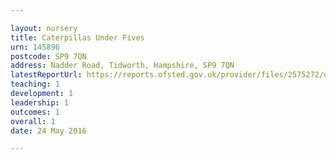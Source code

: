 ```yaml
---

layout: nursery
title: Caterpillas Under Fives
urn: 145896
postcode: SP9 7QN
address: Nadder Road, Tidworth, Hampshire, SP9 7QN
latestReportUrl: https://reports.ofsted.gov.uk/provider/files/2575272/urn/145896.pdf
teaching: 1
development: 1
leadership: 1
outcomes: 1
overall: 1
date: 24 May 2016

---
```

